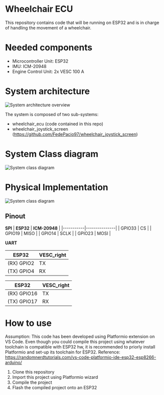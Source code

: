 # Wheelchair ECU
This repository contains code that will be running on ESP32 and is in charge of handling the movement of a wheelchair.
# Needed components
* Microcontroller Unit: ESP32
* IMU: ICM-20948
* Engine Control Unit: 2x VESC 100 A

# System architecture

![System architecture overview](https://drive.google.com/uc?export=view&id=1jS1joBsyRPNTYBAfYW_id2PbQPkl7GWn)

The system is composed of two sub-systems:
* wheelchair_ecu (code contained in this repo)
* wheelchair_joystick_screen (https://github.com/FedePacio97/wheelchair_joystick_screen)

# System Class diagram

![System class diagram](https://drive.google.com/uc?export=view&id=1pjPUHj7t_G1Sb604eiz-txAvEPVVAKz3)

# Physical Implementation

![System class diagram](https://drive.google.com/uc?export=view&id=1IMJsm1ykFDSBgv9yRazRH47dvv3L1iyP)

## Pinout

**SPI**
| **ESP32** | **ICM-20948** |
|-----------|---------------|
|   GPIO33  |       CS      |
|   GPIO19  |      MISO     |
|   GPIO14  |      SCLK     |
|   GPIO23  |      MOSI     |

**UART**

| **ESP32**  | **VESC_right** |
|------------|----------------|
| (RX) GPIO2 |       TX       |
| (TX) GPIO4 |       RX       |

| **ESP32**   | **VESC_right** |
|-------------|----------------|
| (RX) GPIO16 |       TX       |
| (TX) GPIO17 |       RX       |

# How to use

Assumption: This code has been developed using Platformio extension on VS Code. Even though you could compile this project using whatever toolchain is compatible with ESP32 hw, it is recommended to priorly install Platformio and set-up its toolchain for ESP32. Reference: https://randomnerdtutorials.com/vs-code-platformio-ide-esp32-esp8266-arduino/

1. Clone this repository
2. Import this project using Platformio wizard
3. Compile the project
4. Flash the compiled project onto an ESP32